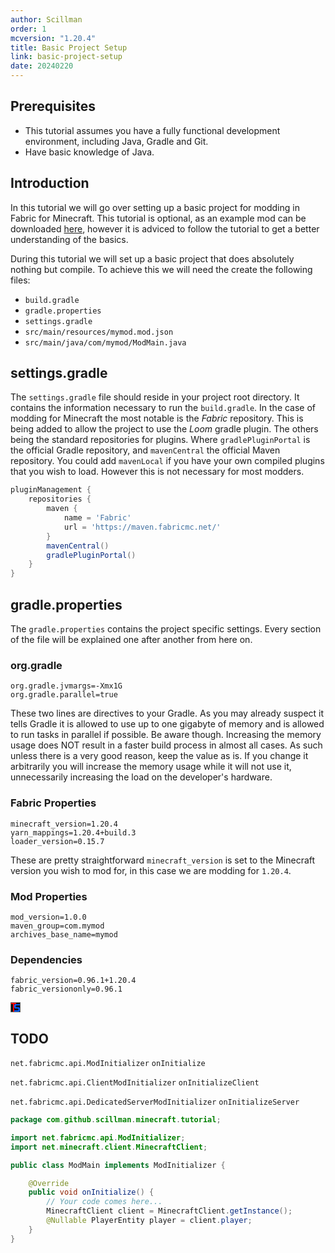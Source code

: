 ```yaml
---
author: Scillman
order: 1
mcversion: "1.20.4"
title: Basic Project Setup
link: basic-project-setup
date: 20240220
---
```

## Prerequisites
- This tutorial assumes you have a fully functional development environment, including Java, Gradle and Git.
- Have basic knowledge of Java.

## Introduction
In this tutorial we will go over setting up a basic project for modding in Fabric for Minecraft. This tutorial is optional, as an example mod can be downloaded [here](https://fabricmc.net/develop/template/), however it is adviced to follow the tutorial to get a better understanding of the basics.

During this tutorial we will set up a basic project that does absolutely nothing but compile. To achieve this we will need the create the following files:
* ``build.gradle``
* ``gradle.properties``
* ``settings.gradle``
* ``src/main/resources/mymod.mod.json``
* ``src/main/java/com/mymod/ModMain.java``

## settings.gradle
The ``settings.gradle`` file should reside in your project root directory. It contains the information necessary to run the ``build.gradle``. In the case of modding for Minecraft the most notable is the _Fabric_ repository. This is being added to allow the project to use the _Loom_ gradle plugin. The others being the standard repositories for plugins. Where ``gradlePluginPortal`` is the official Gradle repository, and ``mavenCentral`` the official Maven repository. You could add ``mavenLocal`` if you have your own compiled plugins that you wish to load. However this is not necessary for most modders.

```gradle
pluginManagement {
    repositories {
        maven {
            name = 'Fabric'
            url = 'https://maven.fabricmc.net/'
        }
        mavenCentral()
        gradlePluginPortal()
    }
}
```

## gradle.properties
The ``gradle.properties`` contains the project specific settings. Every section of the file will be explained one after another from here on.

### org.gradle
```properties
org.gradle.jvmargs=-Xmx1G
org.gradle.parallel=true
```
These two lines are directives to your Gradle. As you may already suspect it tells Gradle it is allowed to use up to one gigabyte of memory and is allowed to run tasks in parallel if possible. Be aware though. Increasing the memory usage does NOT result in a faster build process in almost all cases. As such unless there is a very good reason, keep the value as is. If you change it arbitrarily you will increase the memory usage while it will not use it, unnecessarily increasing the load on the developer's hardware.

### Fabric Properties
```properties
minecraft_version=1.20.4
yarn_mappings=1.20.4+build.3
loader_version=0.15.7
```
These are pretty straightforward ``minecraft_version`` is set to the Minecraft version you wish to mod for, in this case we are modding for ``1.20.4``.


### Mod Properties
```properties
mod_version=1.0.0
maven_group=com.mymod
archives_base_name=mymod
```

### Dependencies
```properties
fabric_version=0.96.1+1.20.4
fabric_versiononly=0.96.1
```

![][image_ref_abc]

## TODO

``net.fabricmc.api.ModInitializer`` ``onInitialize``

``net.fabricmc.api.ClientModInitializer`` ``onInitializeClient``

``net.fabricmc.api.DedicatedServerModInitializer`` ``onInitializeServer``

```java
package com.github.scillman.minecraft.tutorial;

import net.fabricmc.api.ModInitializer;
import net.minecraft.client.MinecraftClient;

public class ModMain implements ModInitializer {

    @Override
    public void onInitialize() {
        // Your code comes here...
        MinecraftClient client = MinecraftClient.getInstance();
        @Nullable PlayerEntity player = client.player;
    }
}
```

[image_ref_abc]:  data:image/png;base64,iVBORw0KGgoAAAANSUhEUgAAABAAAAAQCAIAAACQkWg2AAAAdElEQVQoz5VSwQ3AIAg8DQvoWP2zgp2pDtKxdIU+SBNipYH7iXfcEUitNURAAK7et3+1lKXCzBlBkO405pTnPIbBPzcONvt1sFDuis8QOcAGAJgCK9hfpEUjntkfRvTkGUBbuRan9S6BdqDo4gK3JMFS9LwfSg8g+7AvCPAAAAAASUVORK5CYII=